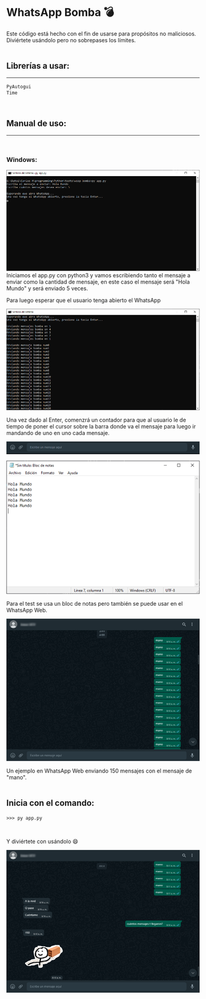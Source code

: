 # WhatsApp Bomba :bomb:

Este código está hecho con el fin de usarse para propósitos no maliciosos. Diviértete usándolo pero no sobrepases los límites.
\
&nbsp;

## Librerías a usar:
---
```
PyAutogui
Time
```
&nbsp;

## Manual de uso:
---
&nbsp;

### Windows:

!["Cap1"](./img/github/1.png)
Iniciamos el app.py con python3 y vamos escribiendo tanto el mensaje a enviar como la cantidad de mensaje, en este caso el mensaje será "Hola Mundo" y será enviado 5 veces.

Para luego esperar que el usuario tenga abierto el WhatsApp

!["Cap2"](./img/github/2.png)

Una vez dado al Enter, comenzrá un contador para que al usuario le de tiempo de poner el cursor sobre la barra donde va el mensaje para luego ir mandando de uno en uno cada mensaje.

!["Cap3"](./img/github/3.png)

!["Cap4"](./img/github/4.png)

Para el test se usa un bloc de notas pero también se puede usar en el WhatsApp Web.

!["Cap5"](./img/github/5.png)

Un ejemplo en WhatsApp Web enviando 150 mensajes con el mensaje de "mano".
\
&nbsp;

## Inicia con el comando:

```
>>> py app.py
```
&nbsp;

Y diviértete con usándolo :smile:

!["Cap6"](./img/github/6.png)
